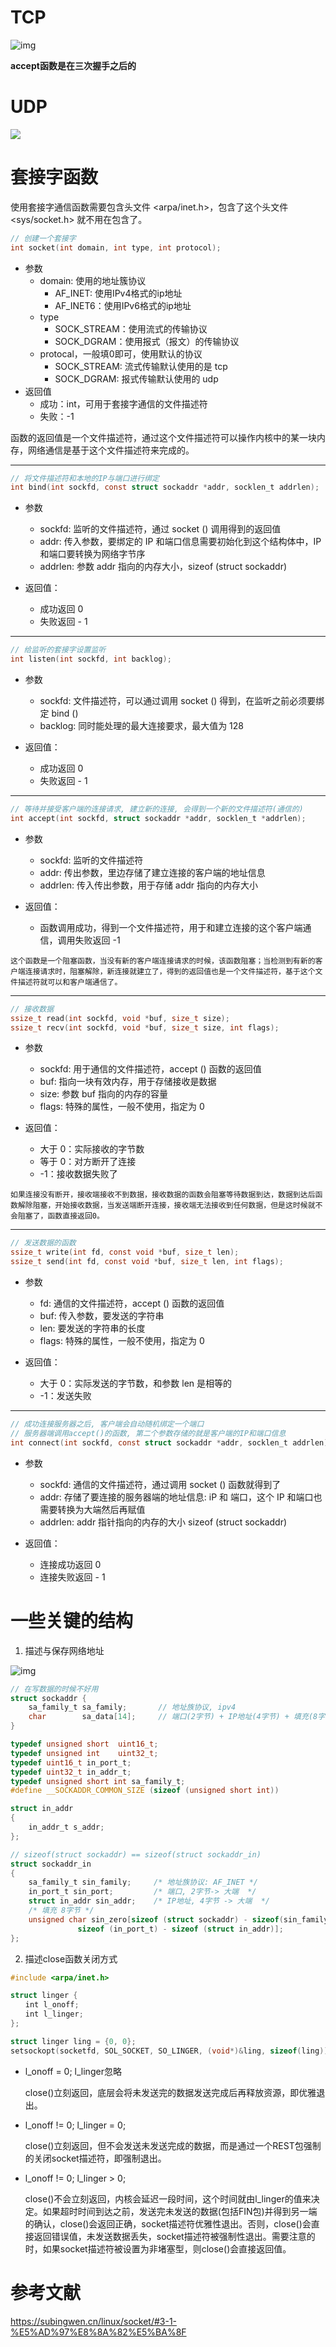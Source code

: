 # TCP

![img](https://raw.githubusercontent.com/VanniAmor/ImgBed/master/1169746-20181001222742129-1182603054.png)

**accept函数是在三次握手之后的**

# UDP

![](https://raw.githubusercontent.com/VanniAmor/ImgBed/master/20230110204837.png)



# 套接字函数

使用套接字通信函数需要包含头文件 <arpa/inet.h>，包含了这个头文件 <sys/socket.h> 就不用在包含了。

```c
// 创建一个套接字
int socket(int domain, int type, int protocol);
```

- 参数
  - domain: 使用的地址簇协议
    - AF_INET: 使用IPv4格式的ip地址
    - AF_INET6：使用IPv6格式的ip地址
  - type
    - SOCK_STREAM：使用流式的传输协议
    - SOCK_DGRAM：使用报式（报文）的传输协议
  - protocal，一般填0即可，使用默认的协议
    - SOCK_STREAM: 流式传输默认使用的是 tcp
    - SOCK_DGRAM: 报式传输默认使用的 udp
- 返回值
  - 成功：int，可用于套接字通信的文件描述符
  - 失败：-1

函数的返回值是一个文件描述符，通过这个文件描述符可以操作内核中的某一块内存，网络通信是基于这个文件描述符来完成的。

---

```c
// 将文件描述符和本地的IP与端口进行绑定   
int bind(int sockfd, const struct sockaddr *addr, socklen_t addrlen);
```

- 参数
  - sockfd: 监听的文件描述符，通过 socket () 调用得到的返回值
  - addr: 传入参数，要绑定的 IP 和端口信息需要初始化到这个结构体中，IP和端口要转换为网络字节序
  - addrlen: 参数 addr 指向的内存大小，sizeof (struct sockaddr)

- 返回值：
  - 成功返回 0
  - 失败返回 - 1

---

```c
// 给监听的套接字设置监听
int listen(int sockfd, int backlog);
```

- 参数
  - sockfd: 文件描述符，可以通过调用 socket () 得到，在监听之前必须要绑定 bind ()
  - backlog: 同时能处理的最大连接要求，最大值为 128

- 返回值：
  - 成功返回 0
  - 失败返回 - 1

---

```c
// 等待并接受客户端的连接请求, 建立新的连接, 会得到一个新的文件描述符(通信的)		
int accept(int sockfd, struct sockaddr *addr, socklen_t *addrlen);
```

- 参数
  - sockfd: 监听的文件描述符
  - addr: 传出参数，里边存储了建立连接的客户端的地址信息
  - addrlen: 传入传出参数，用于存储 addr 指向的内存大小

- 返回值：
  - 函数调用成功，得到一个文件描述符，用于和建立连接的这个客户端通信，调用失败返回 -1

`这个函数是一个阻塞函数，当没有新的客户端连接请求的时候，该函数阻塞；当检测到有新的客户端连接请求时，阻塞解除，新连接就建立了，得到的返回值也是一个文件描述符，基于这个文件描述符就可以和客户端通信了。`

---

```c
// 接收数据
ssize_t read(int sockfd, void *buf, size_t size);
ssize_t recv(int sockfd, void *buf, size_t size, int flags);
```

- 参数
  - sockfd: 用于通信的文件描述符，accept () 函数的返回值
  - buf: 指向一块有效内存，用于存储接收是数据
  - size: 参数 buf 指向的内存的容量
  - flags: 特殊的属性，一般不使用，指定为 0

- 返回值：
  - 大于 0：实际接收的字节数
  - 等于 0：对方断开了连接
  - -1：接收数据失败了

`如果连接没有断开，接收端接收不到数据，接收数据的函数会阻塞等待数据到达，数据到达后函数解除阻塞，开始接收数据，当发送端断开连接，接收端无法接收到任何数据，但是这时候就不会阻塞了，函数直接返回0。`

---

```c
// 发送数据的函数
ssize_t write(int fd, const void *buf, size_t len);
ssize_t send(int fd, const void *buf, size_t len, int flags);
```

- 参数
  - fd: 通信的文件描述符，accept () 函数的返回值
  - buf: 传入参数，要发送的字符串
  - len: 要发送的字符串的长度
  - flags: 特殊的属性，一般不使用，指定为 0

- 返回值：
  - 大于 0：实际发送的字节数，和参数 len 是相等的
  - -1：发送失败

---

```c
// 成功连接服务器之后, 客户端会自动随机绑定一个端口
// 服务器端调用accept()的函数, 第二个参数存储的就是客户端的IP和端口信息
int connect(int sockfd, const struct sockaddr *addr, socklen_t addrlen);
```

- 参数
  - sockfd: 通信的文件描述符，通过调用 socket () 函数就得到了
  - addr: 存储了要连接的服务器端的地址信息: iP 和 端口，这个 IP 和端口也需要转换为大端然后再赋值
  - addrlen: addr 指针指向的内存的大小 sizeof (struct sockaddr)

- 返回值：
  - 连接成功返回 0
  - 连接失败返回 - 1



# 一些关键的结构

1. 描述与保存网络地址

![img](https://subingwen.cn/linux/socket/sockaddr.png)



```c
// 在写数据的时候不好用
struct sockaddr {
	sa_family_t sa_family;       // 地址族协议, ipv4
	char        sa_data[14];     // 端口(2字节) + IP地址(4字节) + 填充(8字节)
}

typedef unsigned short  uint16_t;
typedef unsigned int    uint32_t;
typedef uint16_t in_port_t;
typedef uint32_t in_addr_t;
typedef unsigned short int sa_family_t;
#define __SOCKADDR_COMMON_SIZE (sizeof (unsigned short int))

struct in_addr
{
    in_addr_t s_addr;
};  

// sizeof(struct sockaddr) == sizeof(struct sockaddr_in)
struct sockaddr_in
{
    sa_family_t sin_family;		/* 地址族协议: AF_INET */
    in_port_t sin_port;         /* 端口, 2字节-> 大端  */
    struct in_addr sin_addr;    /* IP地址, 4字节 -> 大端  */
    /* 填充 8字节 */
    unsigned char sin_zero[sizeof (struct sockaddr) - sizeof(sin_family) -
               sizeof (in_port_t) - sizeof (struct in_addr)];
};  
```

2. 描述close函数关闭方式

```c
#include <arpa/inet.h>

struct linger {
　　int l_onoff;
　　int l_linger;
};

struct linger ling = {0, 0};
setsockopt(socketfd, SOL_SOCKET, SO_LINGER, (void*)&ling, sizeof(ling));
```



- l_onoff = 0; l_linger忽略

  close()立刻返回，底层会将未发送完的数据发送完成后再释放资源，即优雅退出。

- l_onoff != 0; l_linger = 0;

  close()立刻返回，但不会发送未发送完成的数据，而是通过一个REST包强制的关闭socket描述符，即强制退出。

- l_onoff != 0; l_linger > 0;

  close()不会立刻返回，内核会延迟一段时间，这个时间就由l_linger的值来决定。如果超时时间到达之前，发送完未发送的数据(包括FIN包)并得到另一端的确认，close()会返回正确，socket描述符优雅性退出。否则，close()会直接返回错误值，未发送数据丢失，socket描述符被强制性退出。需要注意的时，如果socket描述符被设置为非堵塞型，则close()会直接返回值。



# 参考文献

https://subingwen.cn/linux/socket/#3-1-%E5%AD%97%E8%8A%82%E5%BA%8F